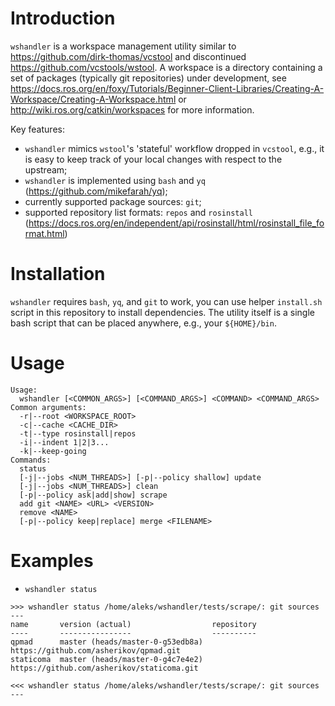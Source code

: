 Introduction
============

`wshandler` is a workspace management utility similar to
https://github.com/dirk-thomas/vcstool and discontinued
https://github.com/vcstools/wstool. A workspace is a directory containing a set
of packages (typically git repositories) under development, see
https://docs.ros.org/en/foxy/Tutorials/Beginner-Client-Libraries/Creating-A-Workspace/Creating-A-Workspace.html
or http://wiki.ros.org/catkin/workspaces for more information.

Key features:
- `wshandler` mimics `wstool`'s 'stateful' workflow dropped in `vcstool`, e.g.,
  it is easy to keep track of your local changes with respect to the upstream;
- `wshandler` is implemented using `bash` and `yq` (https://github.com/mikefarah/yq);
- currently supported package sources: `git`;
- supported repository list formats: `repos` and `rosinstall`
  (https://docs.ros.org/en/independent/api/rosinstall/html/rosinstall_file_format.html)


Installation
============

`wshandler` requires `bash`, `yq`, and `git` to work, you can use helper
`install.sh` script in this repository to install dependencies. The utility
itself is a single bash script that can be placed anywhere, e.g., your
`${HOME}/bin`.


Usage
=====

```
Usage:
  wshandler [<COMMON_ARGS>] [<COMMAND_ARGS>] <COMMAND> <COMMAND_ARGS>
Common arguments:
  -r|--root <WORKSPACE_ROOT>
  -c|--cache <CACHE_DIR>
  -t|--type rosinstall|repos
  -i|--indent 1|2|3...
  -k|--keep-going
Commands:
  status
  [-j|--jobs <NUM_THREADS>] [-p|--policy shallow] update
  [-j|--jobs <NUM_THREADS>] clean
  [-p|--policy ask|add|show] scrape
  add git <NAME> <URL> <VERSION>
  remove <NAME>
  [-p|--policy keep|replace] merge <FILENAME>
```

Examples
========

- `wshandler status`
```
>>> wshandler status /home/aleks/wshandler/tests/scrape/: git sources ---
name       version (actual)                  repository
----       ----------------                  ----------
qpmad      master (heads/master-0-g53edb8a)  https://github.com/asherikov/qpmad.git
staticoma  master (heads/master-0-g4c7e4e2)  https://github.com/asherikov/staticoma.git

<<< wshandler status /home/aleks/wshandler/tests/scrape/: git sources ---
```
